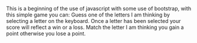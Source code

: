 This is a beginning of the use of javascript with some use of bootstrap, with this simple game you can:
Guess one of the letters I am thinking by selecting a letter on the keyboard.
Once a letter has been selected your score will reflect a win or a loss.
Match the letter I am thinking you gain a point otherwise you lose a point.